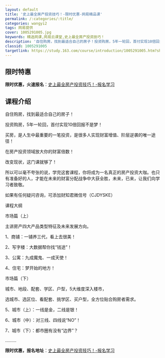 ```yaml
---
layout: default
title: '史上最全房产投资技巧！-限时优惠-网易精品课'
permalink: /:categories/:title/
categories: wangyi2
tags: 网易提供
cover: 1005291005.jpg
keywords: 精选网课,网易云课堂,史上最全房产投资技巧！
description: '自住购房，找到最适合自己的房子！投资购房，5年一轮回，首付实现10倍回报不是梦！买房，是人生中最重要的一笔投资，是很多人'
classid: 1005291005
targetlink: https://study.163.com/course/introduction/1005291005.htm?share=1&shareId=1025206652&utm_campaign=share&utm_medium=iphoneShare&utm_source=&utm_u=1025206652
---
```


## 限时特惠

**限时优惠，火速报名**：[史上最全房产投资技巧！-报名学习](https://study.163.com/course/introduction/1005291005.htm?share=1&shareId=1025206652&utm_campaign=share&utm_medium=iphoneShare&utm_source=&utm_u=1025206652)

## 课程介绍

自住购房，找到最适合自己的房子！



投资购房，5年一轮回，首付实现10倍回报不是梦！



买房，是人生中最重要的一笔投资，是很多人实现财富增值、阶层逆袭的唯一途径！



在房产投资领域放大你的财富倍数！



改变现状，这门课就够了！





所以可以毫不夸张的说，学完这套课程，你将成为一名真正的房产投资大咖。也只有准备好的人，才能在未来的财富分配战争中大获全胜，未来，已来，让我们向学习者致敬。



如果有任何疑问咨询，可添加财知君微信号（CJDYSKE）



课程大纲



市场篇（上）



主讲房产四大产品类型特征及未来发展方向。



1、商铺：一铺养三代，看上去很美！



2、写字楼：大数据帮你找“钱途”！



3、公寓：九成魔鬼、一成天使！



4、住宅：梦开始的地方！



市场篇（下）



城市、地段、配套、学区、户型，5大维度深入楼市，

选城市、选区位、看配套、挑学区、买户型，全方位贴合购房者需求。



5、城市（上）：一线是金，二线是银！



6、城市（中）：对三线、四线说“NO”！



7、城市（下）：都市圈有没有“边界”？



.........

**限时优惠，报名地址**：[史上最全房产投资技巧！-报名学习](https://study.163.com/course/introduction/1005291005.htm?share=1&shareId=1025206652&utm_campaign=share&utm_medium=iphoneShare&utm_source=&utm_u=1025206652)

